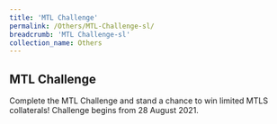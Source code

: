 ```yaml
---
title: 'MTL Challenge'
permalink: /Others/MTL-Challenge-sl/
breadcrumb: 'MTL Challenge-sl'
collection_name: Others
---
```


<html>
<head>
<style>
  img {
    height: auto;
    max-width: 100%;
}
</style>
<!-- Global site tag (gtag.js) - Google Ads: 726049306 -->
<script async src="https://www.googletagmanager.com/gtag/js?id=AW-726049306"></script>
<script>
  window.dataLayer = window.dataLayer || [];
  function gtag(){dataLayer.push(arguments);}
  gtag('js', new Date());

  gtag('config', 'AW-726049306');
</script>
</head>
  
<body>
<h2 style="display:block;">MTL Challenge</h2>
<p style="display:block;">Complete the MTL Challenge and stand a chance to win limited MTLS collaterals! Challenge begins from 28 August 2021.</p>
</body>
</html>
